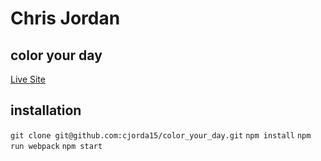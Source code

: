 # Chris Jordan
## color your day

[Live Site](https://color-your-day.herokuapp.com)

## installation

`git clone git@github.com:cjorda15/color_your_day.git`
`npm install`
`npm run webpack`
`npm start`
